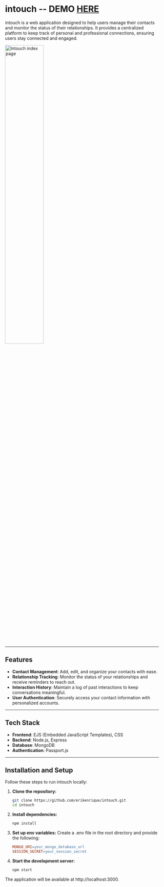 # intouch -- DEMO [HERE](https://intouch-n7mw.onrender.com/)

intouch is a web application designed to help users manage their contacts and monitor the status of their relationships. It provides a centralized platform to keep track of personal and professional connections, ensuring users stay connected and engaged.

<img src="https://github.com/user-attachments/assets/23685e71-a887-439b-8a67-fc7180d99f9e" alt="Intouch index page" width="50%">

---

## Features

- **Contact Management**: Add, edit, and organize your contacts with ease.
- **Relationship Tracking**: Monitor the status of your relationships and receive reminders to reach out.
- **Interaction History**: Maintain a log of past interactions to keep conversations meaningful.
- **User Authentication**: Securely access your contact information with personalized accounts.

---

## Tech Stack

- **Frontend**: EJS (Embedded JavaScript Templates), CSS
- **Backend**: Node.js, Express
- **Database**: MongoDB
- **Authentication**: Passport.js

---

## Installation and Setup

Follow these steps to run intouch locally:

1. **Clone the repository:**

   ```bash
   git clone https://github.com/erikenrique/intouch.git
   cd intouch

2. **Install dependencies:**

   ```bash
   npm install

3. **Set up env variables:**
   Create a .env file in the root directory and provide the following:

   ```makefile
   MONGO_URI=your_mongo_database_url
   SESSION_SECRET=your_session_secret


4. **Start the development server:**

   ```bash
   npm start

The application will be available at http://localhost:3000.
